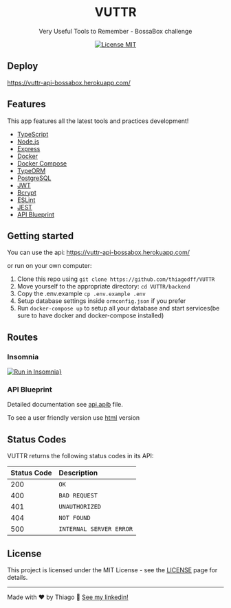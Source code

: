 <h1 align="center">
<br>
VUTTR
</h1>

<p align="center">Very Useful Tools to Remember - BossaBox challenge</p>

<p align="center">
  <a href="https://opensource.org/licenses/MIT">
    <img src="https://img.shields.io/badge/License-MIT-blue.svg" alt="License MIT">
  </a>
</p>

## Deploy

https://vuttr-api-bossabox.herokuapp.com/

## Features

This app features all the latest tools and practices development!

- [TypeScript](https://www.typescriptlang.org/)
- [Node.js](https://nodejs.org/)
- [Express](https://expressjs.com/)
- [Docker](https://www.docker.com/docker-community)
- [Docker Compose](https://docs.docker.com/compose)
- [TypeORM](https://typeorm.io/)
- [PostgreSQL](https://www.postgresql.org/)
- [JWT](https://jwt.io/)
- [Bcrypt](https://www.npmjs.com/package/bcrypt)
- [ESLint](https://eslint.org/)
- [JEST](https://jestjs.io/)
- [API Blueprint](https://apiblueprint.org/)

## Getting started

You can use the api: https://vuttr-api-bossabox.herokuapp.com/

or run on your own computer:

1. Clone this repo using `git clone https://github.com/thiagodff/VUTTR`
2. Move yourself to the appropriate directory: `cd VUTTR/backend`<br>
3. Copy the .env.example `cp .env.example .env`<br>
4. Setup database settings inside `ormconfig.json` if you prefer<br>
5. Run `docker-compose up` to setup all your database and start services(be sure to have docker and docker-compose installed)<br>

## Routes

### Insomnia

[![Run in Insomnia}](https://insomnia.rest/images/run.svg)](https://insomnia.rest/run/?label=API%20VUTTR&uri=https%3A%2F%2Fraw.githubusercontent.com%2Fthiagodff%2FVUTTR%2Fmaster%2F.github%2Fvuttr_insomnia.json)

### API Blueprint

Detailed documentation see [api.apib](https://github.com/thiagodff/VUTTR/blob/master/.github/api.apib) file.

To see a user friendly version use [html](https://htmlpreview.github.io/?https://github.com/thiagodff/VUTTR/blob/master/.github/api.html) version

## Status Codes

VUTTR returns the following status codes in its API:

| Status Code | Description             |
| :---------- | :---------------------- |
| 200         | `OK`                    |
| 400         | `BAD REQUEST`           |
| 401         | `UNAUTHORIZED`          |
| 404         | `NOT FOUND`             |
| 500         | `INTERNAL SERVER ERROR` |

## License

This project is licensed under the MIT License - see the [LICENSE](https://opensource.org/licenses/MIT) page for details.

---

Made with ♥ by Thiago :wave: [See my linkedin!](https://www.linkedin.com/in/thiago-fernandes-dornelles/)
